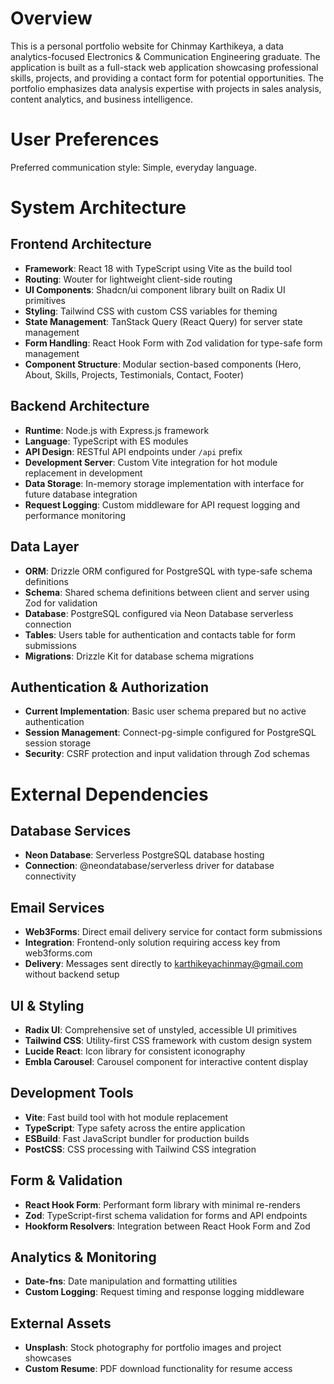 # Overview

This is a personal portfolio website for Chinmay Karthikeya, a data analytics-focused Electronics & Communication Engineering graduate. The application is built as a full-stack web application showcasing professional skills, projects, and providing a contact form for potential opportunities. The portfolio emphasizes data analysis expertise with projects in sales analysis, content analytics, and business intelligence.

# User Preferences

Preferred communication style: Simple, everyday language.

# System Architecture

## Frontend Architecture
- **Framework**: React 18 with TypeScript using Vite as the build tool
- **Routing**: Wouter for lightweight client-side routing
- **UI Components**: Shadcn/ui component library built on Radix UI primitives
- **Styling**: Tailwind CSS with custom CSS variables for theming
- **State Management**: TanStack Query (React Query) for server state management
- **Form Handling**: React Hook Form with Zod validation for type-safe form management
- **Component Structure**: Modular section-based components (Hero, About, Skills, Projects, Testimonials, Contact, Footer)

## Backend Architecture
- **Runtime**: Node.js with Express.js framework
- **Language**: TypeScript with ES modules
- **API Design**: RESTful API endpoints under `/api` prefix
- **Development Server**: Custom Vite integration for hot module replacement in development
- **Data Storage**: In-memory storage implementation with interface for future database integration
- **Request Logging**: Custom middleware for API request logging and performance monitoring

## Data Layer
- **ORM**: Drizzle ORM configured for PostgreSQL with type-safe schema definitions
- **Schema**: Shared schema definitions between client and server using Zod for validation
- **Database**: PostgreSQL configured via Neon Database serverless connection
- **Tables**: Users table for authentication and contacts table for form submissions
- **Migrations**: Drizzle Kit for database schema migrations

## Authentication & Authorization
- **Current Implementation**: Basic user schema prepared but no active authentication
- **Session Management**: Connect-pg-simple configured for PostgreSQL session storage
- **Security**: CSRF protection and input validation through Zod schemas

# External Dependencies

## Database Services
- **Neon Database**: Serverless PostgreSQL database hosting
- **Connection**: @neondatabase/serverless driver for database connectivity

## Email Services
- **Web3Forms**: Direct email delivery service for contact form submissions
- **Integration**: Frontend-only solution requiring access key from web3forms.com
- **Delivery**: Messages sent directly to karthikeyachinmay@gmail.com without backend setup

## UI & Styling
- **Radix UI**: Comprehensive set of unstyled, accessible UI primitives
- **Tailwind CSS**: Utility-first CSS framework with custom design system
- **Lucide React**: Icon library for consistent iconography
- **Embla Carousel**: Carousel component for interactive content display

## Development Tools
- **Vite**: Fast build tool with hot module replacement
- **TypeScript**: Type safety across the entire application
- **ESBuild**: Fast JavaScript bundler for production builds
- **PostCSS**: CSS processing with Tailwind CSS integration

## Form & Validation
- **React Hook Form**: Performant form library with minimal re-renders
- **Zod**: TypeScript-first schema validation for forms and API endpoints
- **Hookform Resolvers**: Integration between React Hook Form and Zod

## Analytics & Monitoring
- **Date-fns**: Date manipulation and formatting utilities
- **Custom Logging**: Request timing and response logging middleware

## External Assets
- **Unsplash**: Stock photography for portfolio images and project showcases
- **Custom Resume**: PDF download functionality for resume access